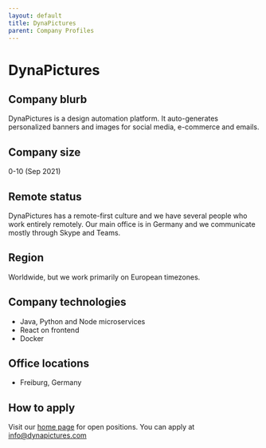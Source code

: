```yaml
---
layout: default
title: DynaPictures
parent: Company Profiles
---
```


# DynaPictures

## Company blurb

DynaPictures is a design automation platform. It auto-generates personalized banners and images for social media, e-commerce and emails. 

## Company size

0-10 (Sep 2021)

## Remote status

DynaPictures has a remote-first culture and we have several people who work entirely remotely. Our main office is in Germany and we communicate mostly through Skype and Teams.

## Region

Worldwide, but we work primarily on European timezones.

## Company technologies

- Java, Python and Node microservices
- React on frontend
- Docker

## Office locations

- Freiburg, Germany

## How to apply

Visit our [home page](https://dynapictures.com/) for open positions. You can apply at info@dynapictures.com

